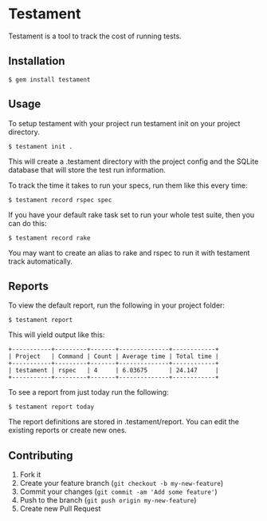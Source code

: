 # Testament

Testament is a tool to track the cost of running tests.

## Installation

    $ gem install testament

## Usage

To setup testament with your project run testament init on your project directory.

    $ testament init .

This will create a .testament directory with the project config and the SQLite database that will store the test run information.  

To track the time it takes to run your specs, run them like this every time:

    $ testament record rspec spec

If you have your default rake task set to run your whole test suite, then you can do this:

    $ testament record rake

You may want to create an alias to rake and rspec to run it with testament track automatically.

## Reports

To view the default report, run the following in your project folder:

    $ testament report

This will yield output like this:

    +-----------+---------+-------+--------------+------------+
    | Project   | Command | Count | Average time | Total time |
    +-----------+---------+-------+--------------+------------+
    | testament | rspec   | 4     | 6.03675      | 24.147     |
    +-----------+---------+-------+--------------+------------+

To see a report from just today run the following:

    $ testament report today

The report definitions are stored in .testament/report. You can edit the existing reports or create new ones.

## Contributing

1. Fork it
2. Create your feature branch (`git checkout -b my-new-feature`)
3. Commit your changes (`git commit -am 'Add some feature'`)
4. Push to the branch (`git push origin my-new-feature`)
5. Create new Pull Request
